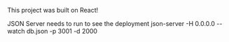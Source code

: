 This project was built on React!

JSON Server needs to run to see the deployment 
json-server -H 0.0.0.0 --watch db.json -p 3001 -d 2000

